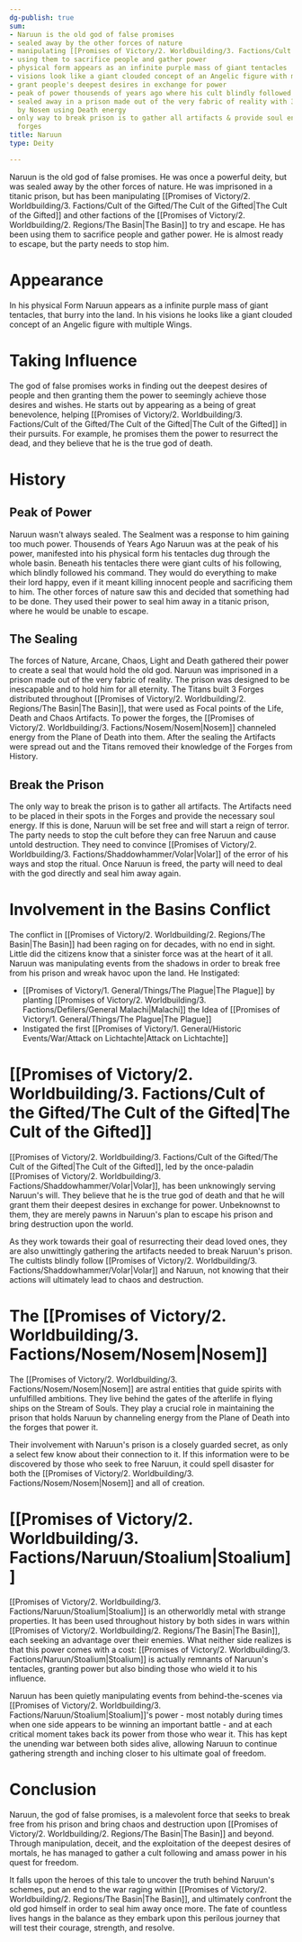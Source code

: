 ```yaml
---
dg-publish: true
sum:
- Naruun is the old god of false promises
- sealed away by the other forces of nature
- manipulating [[Promises of Victory/2. Worldbuilding/3. Factions/Cult of the Gifted/The Cult of the Gifted\|the Cult of the Gifted]] to try and escape
- using them to sacrifice people and gather power
- physical form appears as an infinite purple mass of giant tentacles
- visions look like a giant clouded concept of an Angelic figure with multiple wings
- grant people's deepest desires in exchange for power
- peak of power thousends of years ago where his cult blindly followed him
- sealed away in a prison made out of the very fabric of reality with 3 forges powered
  by Nosem using Death energy
- only way to break prison is to gather all artifacts & provide soul energy into the
  forges
title: Naruun
type: Deity

---
```






Naruun is the old god of false promises. He was once a powerful deity, but was sealed away by the other forces of nature. He was imprisoned in a titanic prison, but has been manipulating [[Promises of Victory/2. Worldbuilding/3. Factions/Cult of the Gifted/The Cult of the Gifted\|The Cult of the Gifted]]  and other factions of the [[Promises of Victory/2. Worldbuilding/2. Regions/The Basin\|The Basin]] to try and escape. He has been using them to sacrifice people and gather power. He is almost ready to escape, but the party needs to stop him.

# Appearance
In his physical Form Naruun appears as a infinite purple mass of giant tentacles, that burry into the land.
In his visions he looks like a giant clouded concept of an Angelic figure with multiple Wings.

# Taking Influence
The god of false promises works in finding out the deepest desires of people and then granting them the power to seemingly achieve those desires and wishes.
He starts out by appearing as a being of great benevolence, helping [[Promises of Victory/2. Worldbuilding/3. Factions/Cult of the Gifted/The Cult of the Gifted\|The Cult of the Gifted]] in their pursuits. For example, he promises them the power to resurrect the dead, and they believe that he is the true god of death.

# History

## Peak of Power

Naruun wasn't always sealed. The Sealment was a response to him gaining too much power.
Thousends of Years Ago Naruun was at the peak of his power, manifested into his physical form his tentacles dug through the whole basin.
Beneath his tentacles there were giant cults of his following, which blindly followed his command.
They would do everything to make their lord happy, even if it meant killing innocent people and sacrificing them to him. The other forces of nature saw this and decided that something had to be done. They used their power to seal him away in a titanic prison, where he would be unable to escape.

## The Sealing

The forces of Nature, Arcane, Chaos, Light and Death gathered their power to create a seal that would hold the old god.
Naruun was imprisoned in a prison made out of the very fabric of reality. The prison was designed to be inescapable and to hold him for all eternity.
The Titans built 3 Forges distributed throughout [[Promises of Victory/2. Worldbuilding/2. Regions/The Basin\|The Basin]], that were used as Focal points of the Life, Death and Chaos Artifacts.
To power the forges, the [[Promises of Victory/2. Worldbuilding/3. Factions/Nosem/Nosem\|Nosem]] channeled energy from the Plane of Death into them.
After the sealing the Artifacts were spread out and the Titans removed their knowledge of the Forges from History.

## Break the Prison

The only way to break the prison is to gather all artifacts. The Artifacts need to be placed in their spots in the Forges and provide the necessary soul energy.
If this is done, Naruun will be set free and will start a reign of terror.
The party needs to stop the cult before they can free Naruun and cause untold destruction. They need to convince [[Promises of Victory/2. Worldbuilding/3. Factions/Shaddowhammer/Volar\|Volar]] of the error of his ways and stop the ritual. Once Naruun is freed, the party will need to deal with the god directly and seal him away again.

# Involvement in the Basins Conflict
The conflict in [[Promises of Victory/2. Worldbuilding/2. Regions/The Basin\|The Basin]] had been raging on for decades, with no end in sight. Little did the citizens know that a sinister force was at the heart of it all. Naruun was manipulating events from the shadows in order to break free from his prison and wreak havoc upon the land.
He Instigated:
- [[Promises of Victory/1. General/Things/The Plague\|The Plague]] by planting [[Promises of Victory/2. Worldbuilding/3. Factions/Defilers/General Malachi\|Malachi]] the Idea of [[Promises of Victory/1. General/Things/The Plague\|The Plague]]
- Instigated the first [[Promises of Victory/1. General/Historic Events/War/Attack on Lichtachte\|Attack on Lichtachte]]
# [[Promises of Victory/2. Worldbuilding/3. Factions/Cult of the Gifted/The Cult of the Gifted\|The Cult of the Gifted]]

[[Promises of Victory/2. Worldbuilding/3. Factions/Cult of the Gifted/The Cult of the Gifted\|The Cult of the Gifted]], led by the once-paladin [[Promises of Victory/2. Worldbuilding/3. Factions/Shaddowhammer/Volar\|Volar]], has been unknowingly serving Naruun's will. They believe that he is the true god of death and that he will grant them their deepest desires in exchange for power. Unbeknownst to them, they are merely pawns in Naruun's plan to escape his prison and bring destruction upon the world.

As they work towards their goal of resurrecting their dead loved ones, they are also unwittingly gathering the artifacts needed to break Naruun's prison. The cultists blindly follow [[Promises of Victory/2. Worldbuilding/3. Factions/Shaddowhammer/Volar\|Volar]] and Naruun, not knowing that their actions will ultimately lead to chaos and destruction.

# The [[Promises of Victory/2. Worldbuilding/3. Factions/Nosem/Nosem\|Nosem]]

The [[Promises of Victory/2. Worldbuilding/3. Factions/Nosem/Nosem\|Nosem]] are astral entities that guide spirits with unfulfilled ambitions. They live behind the gates of the afterlife in flying ships on the Stream of Souls. They play a crucial role in maintaining the prison that holds Naruun by channeling energy from the Plane of Death into the forges that power it.

Their involvement with Naruun's prison is a closely guarded secret, as only a select few know about their connection to it. If this information were to be discovered by those who seek to free Naruun, it could spell disaster for both the [[Promises of Victory/2. Worldbuilding/3. Factions/Nosem/Nosem\|Nosem]] and all of creation.

# [[Promises of Victory/2. Worldbuilding/3. Factions/Naruun/Stoalium\|Stoalium]]

[[Promises of Victory/2. Worldbuilding/3. Factions/Naruun/Stoalium\|Stoalium]] is an otherworldly metal with strange properties. It has been used throughout history by both sides in wars within [[Promises of Victory/2. Worldbuilding/2. Regions/The Basin\|The Basin]], each seeking an advantage over their enemies. What neither side realizes is that this power comes with a cost: [[Promises of Victory/2. Worldbuilding/3. Factions/Naruun/Stoalium\|Stoalium]] is actually remnants of Naruun's tentacles, granting power but also binding those who wield it to his influence.

Naruun has been quietly manipulating events from behind-the-scenes via [[Promises of Victory/2. Worldbuilding/3. Factions/Naruun/Stoalium\|Stoalium]]'s power - most notably during times when one side appears to be winning an important battle - and at each critical moment takes back its power from those who wear it. This has kept the unending war between both sides alive, allowing Naruun to continue gathering strength and inching closer to his ultimate goal of freedom.

# Conclusion

Naruun, the god of false promises, is a malevolent force that seeks to break free from his prison and bring chaos and destruction upon [[Promises of Victory/2. Worldbuilding/2. Regions/The Basin\|The Basin]] and beyond. Through manipulation, deceit, and the exploitation of the deepest desires of mortals, he has managed to gather a cult following and amass power in his quest for freedom.

It falls upon the heroes of this tale to uncover the truth behind Naruun's schemes, put an end to the war raging within [[Promises of Victory/2. Worldbuilding/2. Regions/The Basin\|The Basin]], and ultimately confront the old god himself in order to seal him away once more. The fate of countless lives hangs in the balance as they embark upon this perilous journey that will test their courage, strength, and resolve.
